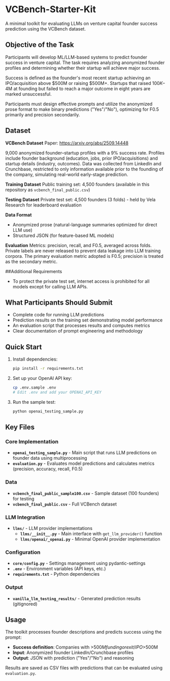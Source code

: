 # VCBench-Starter-Kit

A minimal toolkit for evaluating LLMs on venture capital founder success prediction using the VCBench dataset.

## Objective of the Task

Participants will develop ML/LLM-based systems to predict founder success in venture capital. The task requires analyzing anonymized founder profiles and determining whether their startup will achieve major success.

Success is defined as the founder's most recent startup achieving an IPO/acquisition above $500M or raising $500M+. Startups that raised $100K–$4M at founding but failed to reach a major outcome in eight years are marked unsuccessful.

Participants must design effective prompts and utilize the anonymized prose format to make binary predictions ("Yes"/"No"), optimizing for F0.5 primarily and precision secondarily.

## Dataset

**VCBench Dataset**
Paper: https://arxiv.org/abs/2509.14448

9,000 anonymized founder–startup profiles with a 9% success rate. Profiles include founder background (education, jobs, prior IPO/acquisitions) and startup details (industry, outcomes). Data was collected from LinkedIn and Crunchbase, restricted to only information available prior to the founding of the company, simulating real-world early-stage prediction.

**Training Dataset**
Public training set: 4,500 founders (available in this repository as `vcbench_final_public.csv`)

**Testing Dataset** 
Private test set: 4,500 founders (3 folds) - held by Vela Research for leaderboard evaluation

**Data Format**
- Anonymized prose (natural-language summaries optimized for direct LLM use)
- Structured JSON (for feature-based ML models)

**Evaluation**
Metrics: precision, recall, and F0.5, averaged across folds. Private labels are never released to prevent data leakage into LLM training corpora.
The primary evaluation metric adopted is F0.5; precision is treated as the secondary metric.

##Additional Requirements
- To protect the private test set, internet access is prohibited for all models except for calling LLM APIs. 


## What Participants Should Submit

- Complete code for running LLM predictions
- Prediction results on the training set demonstrating model performance
- An evaluation script that processes results and computes metrics
- Clear documentation of prompt engineering and methodology

## Quick Start

1. Install dependencies:
   ```bash
   pip install -r requirements.txt
   ```

2. Set up your OpenAI API key:
   ```bash
   cp .env.sample .env
   # Edit .env and add your OPENAI_API_KEY
   ```

3. Run the sample test:
   ```bash
   python openai_testing_sample.py
   ```

## Key Files

### Core Implementation
- **`openai_testing_sample.py`** - Main script that runs LLM predictions on founder data using multiprocessing
- **`evaluation.py`** - Evaluates model predictions and calculates metrics (precision, accuracy, recall, F0.5)

### Data
- **`vcbench_final_public_sample100.csv`** - Sample dataset (100 founders) for testing
- **`vcbench_final_public.csv`** - Full VCBench dataset

### LLM Integration
- **`llms/`** - LLM provider implementations
  - **`llms/__init__.py`** - Main interface with `get_llm_provider()` function
  - **`llms/openai/_openai.py`** - Minimal OpenAI provider implementation

### Configuration
- **`core/config.py`** - Settings management using pydantic-settings
- **`.env`** - Environment variables (API keys, etc.)
- **`requirements.txt`** - Python dependencies

### Output
- **`vanilla_llm_testing_results/`** - Generated prediction results (gitignored)

## Usage

The toolkit processes founder descriptions and predicts success using the prompt:
- **Success definition**: Companies with >$500M funding or exit/IPO >$500M
- **Input**: Anonymized founder LinkedIn/Crunchbase profiles  
- **Output**: JSON with prediction ("Yes"/"No") and reasoning

Results are saved as CSV files with predictions that can be evaluated using `evaluation.py`.